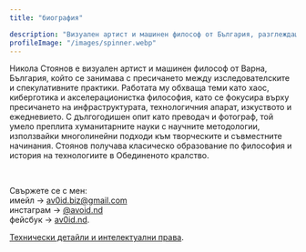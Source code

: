 ```yaml
---
title: "биография"

description: "Визуален артист и машинен философ от България, разглеждащ пресичането между изследователски и спекулативни практики."
profileImage: "/images/spinner.webp"
---
```


Никола Стоянов е визуален артист и машинен философ от Варна, България, който се занимава с пресичането между изследователските и спекулативните практики. Работата му обхваща теми като хаос, киберготика и акселерационистка философия, като се фокусира върху пресичането на инфраструктурата, технологичния апарат, изкуството и ежедневието. С дългогодишен опит като преводач и фотограф, той умело преплита хуманитарните науки с научните методологии, използвайки многолинейни подходи към творческите и съвместните начинания. Стоянов получава класическо образование по философия и история на технологиите в Обединеното кралство.

</br>

Свържете се с мен:</br>
имейл → [av0id.biz@gmail.com](mailto:av0id.biz@gmail.com)</br>
инстаграм → [@avoid.nd](https://www.instagram.com/avoid.nd/)</br>
фейсбук → [av0id.nd](https://www.facebook.com/av0id.nd/").

[Технически детайли и интелектуални права](/tech-spec/tech-spec).

